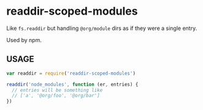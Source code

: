 # readdir-scoped-modules

Like `fs.readdir` but handling `@org/module` dirs as if they were
a single entry.

Used by npm.

## USAGE

```javascript
var readdir = require('readdir-scoped-modules')

readdir('node_modules', function (er, entries) {
  // entries will be something like
  // ['a', '@org/foo', '@org/bar']
})
```
